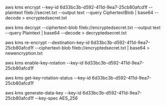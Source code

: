 aws kms encrypt --key-id 6d33bc3b-d592-411d-9ea7-25cb80afcd1f --plaintext fileb://secret.txt --output text --query CiphertextBlob | base64 --decode > encryptedsecret.txt

aws kms decrypt --ciphertext-blob fileb://encryptedsecret.txt --output text --query Plaintext | base64 --decode > decryptedsecret.txt

aws kms re-encrypt --destination-key-id 6d33bc3b-d592-411d-9ea7-25cb80afcd1f --ciphertext-blob fileb://encryptedsecret.txt | base64 > newencryption.txt 

aws kms enable-key-rotation --key-id 6d33bc3b-d592-411d-9ea7-25cb80afcd1f

aws kms get-key-rotation-status --key-id 6d33bc3b-d592-411d-9ea7-25cb80afcd1f

aws kms generate-data-key --key-id 6d33bc3b-d592-411d-9ea7-25cb80afcd1f --key-spec AES_256
